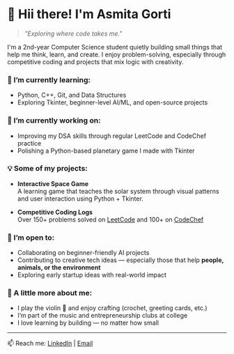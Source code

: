 # 👋 Hii there! I'm Asmita Gorti

> *"Exploring where code takes me."*

I'm a 2nd-year Computer Science student quietly building small things that help me think, learn, and create. I enjoy problem-solving, especially through competitive coding and projects that mix logic with creativity.

### 🌱 I’m currently learning:
- Python, C++, Git, and Data Structures
- Exploring Tkinter, beginner-level AI/ML, and open-source projects

### 🔭 I’m currently working on:
- Improving my DSA skills through regular LeetCode and CodeChef practice
- Polishing a Python-based planetary game I made with Tkinter

### 💡 Some of my projects:
- **Interactive Space Game**  
  A learning game that teaches the solar system through visual patterns and user interaction using Python + Tkinter.

- **Competitive Coding Logs**  
  Over 150+ problems solved on [LeetCode](https://leetcode.com/u/Asmita_Gorti/) and 100+ on [CodeChef](https://www.codechef.com/users/asmita_gorti)

### 🤝 I’m open to:
- Collaborating on beginner-friendly AI projects
- Contributing to creative tech ideas — especially those that help **people, animals, or the environment**
- Exploring early startup ideas with real-world impact

### 🎻 A little more about me:
- I play the violin 🎻 and enjoy crafting (crochet, greeting cards, etc.)
- I’m part of the music and entrepreneurship clubs at college
- I love learning by building — no matter how small

---

📫 Reach me: [LinkedIn](https://www.linkedin.com/in/asmita-gorti-b43908279/) | [Email](mailto:asmileis4evr@gmail.com)
